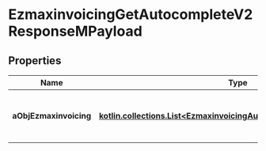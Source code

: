 
# EzmaxinvoicingGetAutocompleteV2ResponseMPayload

## Properties
Name | Type | Description | Notes
------------ | ------------- | ------------- | -------------
**aObjEzmaxinvoicing** | [**kotlin.collections.List&lt;EzmaxinvoicingAutocompleteElementResponse&gt;**](EzmaxinvoicingAutocompleteElementResponse.md) | An array of Ezmaxinvoicing autocomplete element response. | 



